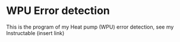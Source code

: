 # WPU Error detection
This is the program of my Heat pump (WPU) error detection, see my Instructable (insert link)
